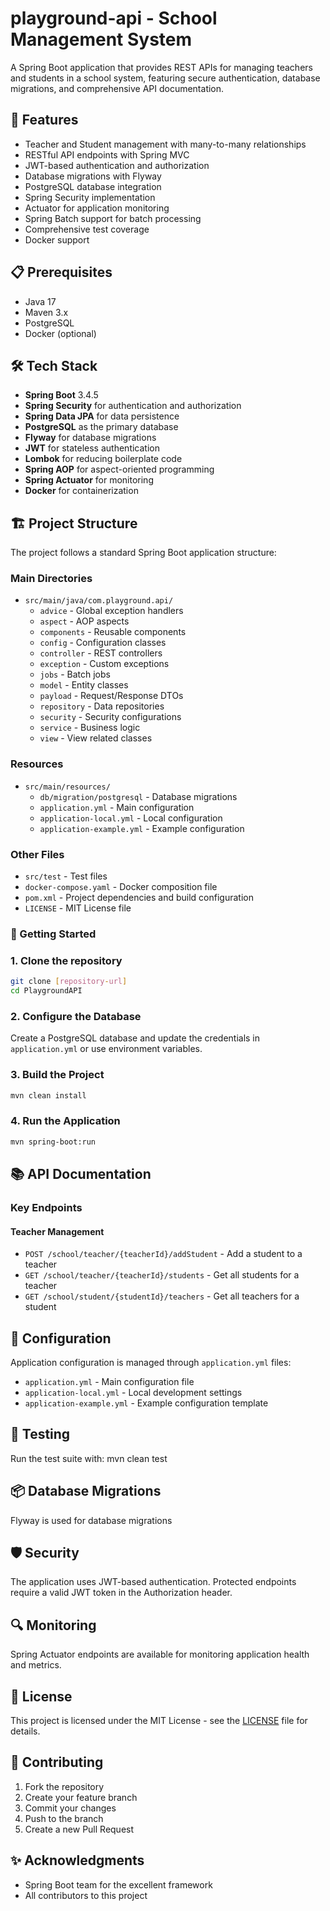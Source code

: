 # playground-api - School Management System

A Spring Boot application that provides REST APIs for managing teachers and students in a school system, featuring secure authentication, database migrations, and comprehensive API documentation.

## 🚀 Features

- Teacher and Student management with many-to-many relationships
- RESTful API endpoints with Spring MVC
- JWT-based authentication and authorization
- Database migrations with Flyway
- PostgreSQL database integration
- Spring Security implementation
- Actuator for application monitoring
- Spring Batch support for batch processing
- Comprehensive test coverage
- Docker support

## 📋 Prerequisites

- Java 17
- Maven 3.x
- PostgreSQL
- Docker (optional)

## 🛠️ Tech Stack

- **Spring Boot** 3.4.5
- **Spring Security** for authentication and authorization
- **Spring Data JPA** for data persistence
- **PostgreSQL** as the primary database
- **Flyway** for database migrations
- **JWT** for stateless authentication
- **Lombok** for reducing boilerplate code
- **Spring AOP** for aspect-oriented programming
- **Spring Actuator** for monitoring
- **Docker** for containerization

## 🏗️ Project Structure
The project follows a standard Spring Boot application structure:

### Main Directories
* `src/main/java/com.playground.api/`
    * `advice` - Global exception handlers
    * `aspect` - AOP aspects
    * `components` - Reusable components
    * `config` - Configuration classes
    * `controller` - REST controllers
    * `exception` - Custom exceptions
    * `jobs` - Batch jobs
    * `model` - Entity classes
    * `payload` - Request/Response DTOs
    * `repository` - Data repositories
    * `security` - Security configurations
    * `service` - Business logic
    * `view` - View related classes

### Resources
* `src/main/resources/`
    * `db/migration/postgresql` - Database migrations
    * `application.yml` - Main configuration
    * `application-local.yml` - Local configuration
    * `application-example.yml` - Example configuration

### Other Files
* `src/test` - Test files
* `docker-compose.yaml` - Docker composition file
* `pom.xml` - Project dependencies and build configuration
* `LICENSE` - MIT License file


### 🚀 Getting Started

### 1. Clone the repository
```bash
git clone [repository-url] 
cd PlaygroundAPI
```

### 2. Configure the Database
Create a PostgreSQL database and update the credentials in `application.yml` or use environment variables.

### 3. Build the Project
```bash
mvn clean install
```

### 4. Run the Application
```bash
mvn spring-boot:run
```

## 📚 API Documentation

### Key Endpoints

#### Teacher Management
- `POST /school/teacher/{teacherId}/addStudent` - Add a student to a teacher
- `GET /school/teacher/{teacherId}/students` - Get all students for a teacher
- `GET /school/student/{studentId}/teachers` - Get all teachers for a student

## 🔧 Configuration

Application configuration is managed through `application.yml` files:
- `application.yml` - Main configuration file
- `application-local.yml` - Local development settings
- `application-example.yml` - Example configuration template

## 🧪 Testing

Run the test suite with: mvn clean test

## 📦 Database Migrations

Flyway is used for database migrations

## 🛡️ Security

The application uses JWT-based authentication. Protected endpoints require a valid JWT token in the Authorization header.

## 🔍 Monitoring

Spring Actuator endpoints are available for monitoring application health and metrics.

## 📄 License

This project is licensed under the MIT License - see the [LICENSE](LicenseAgreement.md) file for details.

## 👥 Contributing

1. Fork the repository
2. Create your feature branch
3. Commit your changes
4. Push to the branch
5. Create a new Pull Request

## ✨ Acknowledgments

- Spring Boot team for the excellent framework
- All contributors to this project
